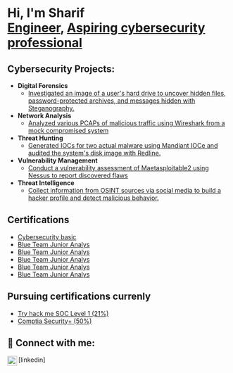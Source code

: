 <h1>Hi, I'm Sharif <br/> <a href="https://www.linkedin.com/in/joshmadakor/">Engineer</a>, <a href="https://www.youtube.com/c/joshmadakor">Aspiring cybersecurity professional</a></h1>

<h2> Cybersecurity Projects:</h2>

- <b>Digital Forensics</b>
  - [Investigated an image of a user's hard drive to uncover hidden files, password-protected archives, and messages hidden with Steganography.](https://github.com/msislam23/DigitalForensics)
- <b>Network Analysis</b>
  - [Analyzed various PCAPs of malicious traffic using Wireshark from a mock compromised system](https://github.com/msislam23/NetworkAnalysis)
- <b>Threat Hunting</b>
  - [Generated IOCs for two actual malware using Mandiant IOCe and audited the system's disk image with Redline. ](https://github.com/msislam23/ThreatHunting)
- <b>Vulnerability Management</b>
  - [Conduct a vulnerability assessment of Maetasploitable2 using Nessus to report discovered flaws](https://github.com/msislam23/VulnerabilityManagement)
- <b>Threat Intelligence</b>
  - [Collect information from OSINT sources via social media to build a hacker profile and detect malicious behavior.](https://github.com/msislam23/OSINT)
 

<h2>Certifications</h2>

- [Cybersecurity basic](https://www.youtube.com/watch?v=a83ASGn_V_s)
- [Blue Team Junior Analys]((https://github.com/msislam23/msislam23/files/14318891/Introduction.to.Digital.Forensics-course.pdf))
- [Blue Team Junior Analys](https://www.youtube.com/watch?v=uHy3oM7NnoU)
- [Blue Team Junior Analys](https://www.youtube.com/watch?v=uHy3oM7NnoU)
- [Blue Team Junior Analys](https://www.youtube.com/watch?v=uHy3oM7NnoU)
- [Blue Team Junior Analys](https://www.youtube.com/watch?v=uHy3oM7NnoU)

<h2>Pursuing certifications currenly</h2>

- [Try hack me SOC Level 1 (21%)](https://tryhackme-badges.s3.amazonaws.com/MDIslam.png)
- [Comptia Security+ (50%)](https://www.youtube.com/watch?v=uHy3oM7NnoU)

<h2> 🤳 Connect with me:</h2>
<img align="left" alt="JoshMadakor | LinkedIn" width="22px" src="https://cdn.jsdelivr.net/npm/simple-icons@v3/icons/linkedin.svg" />[linkedin]


<!--
**joshmadakor1/joshmadakor1** is a ✨ _special_ ✨ repository because its `README.md` (this file) appears on your GitHub profile.

Here are some ideas to get you started:

- 🔭 I’m currently working on ...
- 🌱 I’m currently learning ...
- 👯 I’m looking to collaborate on ...
- 🤔 I’m looking for help with ...
- 💬 Ask me about ...
- 📫 How to reach me: ...
- 😄 Pronouns: ...
- ⚡ Fun fact: ...
-->
